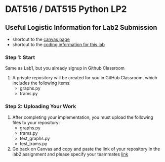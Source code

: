 # DAT516 / DAT515 Python LP2
## Useful Logistic Information for Lab2 Submission

- shortcut to the [canvas page](https://chalmers.instructure.com/courses/31748)
- shortcut to the [coding information for this lab](https://github.com/aarneranta/chalmers-advanced-python/tree/main/labs/lab2)


### Step 1: Start
Same as Lab1, but you already signup in Github Classroom

1. A private repository will be created for you in GitHub Classroom, which includes the following items:
   - graphs.py
   - trams.py

### Step 2: Uploading Your Work

1. After completing your implementation, you must upload the following files to your repository:
   - graphs.py
   - trams.py
   - test_graphs.py
   - test_trams.py
2. Go back on Canvas and copy and paste the link of your repository in the lab2 assignment and please specify your teammates [link](https://chalmers.instructure.com/courses/31748/assignments/95097)
